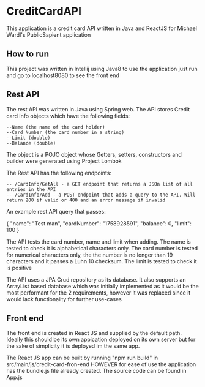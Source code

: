 # CreditCardAPI

This application is a credit card API written in Java and ReactJS for Michael Wardl's PublicSapient application

## How to run

This project was written in Intellij using Java8  to use the application just run and go to localhost8080 to see the front end

## Rest API

The rest API was written in Java using Spring web. The API stores Credit card info objects which have the following fields:

    --Name (the name of the card holder)
    --Card Number (the card number in a string)
    --Limit (double)
    --Balance (double)

The object is a POJO object whose Getters, setters, constructors and builder were generated using Project Lombok

The Rest API has the following endpoints:
    
    -- /CardInfo/GetAll - a GET endpoint that returns a JSOn list of all entries in the API
    -- /CardInfo/Add - a POST endpoint that adds a query to the API. Will return 200 if valid or 400 and an error message if invalid

 An example rest API query that passes:

 {
 "name": "Test man",
 "cardNumber": "1758928591",
 "balance": 0,
 "limit": 100
 }

The API tests the card number, name and limit when adding. The name is tested to check it is alphabetical characters only. The card number is tested for numerical characters only, the the number is no longer than 19 characters and it passes a Luhn 10 checksum. The limit is tested to check it is positive

The API uses a JPA Crud repository as its database. It also supports an ArrayList based database which was initially implemented as it would be the most performant for the 2 requirements, however it was replaced since it would lack functionality for further use-cases

## Front end

The front end is created in React JS and supplied by the default path. Ideally this should be its own appication deployed on its own server but for the sake of simplicity it is deployed im the same app.

The React JS app can be built by running "npm run build" in src/main/js/credit-card-fron-end HOWEVER for ease of use the application has the bundle.js file already created. The source code can be found in App.js
